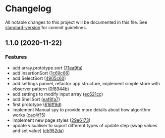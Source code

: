 # Changelog

All notable changes to this project will be documented in this file. See [standard-version](https://github.com/conventional-changelog/standard-version) for commit guidelines.

## 1.1.0 (2020-11-22)


### Features

* add array.prototype.sort ([71ea9fa](https://github.com/przemkow/sorting-algorithms-visualisation/commit/71ea9fa5038570894d9cf4152e10a905c9a526cd))
* add InsertionSort ([1c69c66](https://github.com/przemkow/sorting-algorithms-visualisation/commit/1c69c667b8d551b17c521ae720430655ddad979b))
* add SelectSort ([4905c60](https://github.com/przemkow/sorting-algorithms-visualisation/commit/4905c605263658588601c7c1ed714b6f6cd207c7))
* add settings pannel, refactor app structure, implement simple store with observer pattern ([0f8944b](https://github.com/przemkow/sorting-algorithms-visualisation/commit/0f8944b3c0043d929d0eee274d5e2242316fc7c9))
* add settings to modify input array ([ec621cc](https://github.com/przemkow/sorting-algorithms-visualisation/commit/ec621ccd5dfb4fdaa14306a2d159878abe2fb436))
* add ShellSort ([eaf8fa7](https://github.com/przemkow/sorting-algorithms-visualisation/commit/eaf8fa7db743cdc09113bddfa46a8b93df0460b7))
* first prototype ([616ff9d](https://github.com/przemkow/sorting-algorithms-visualisation/commit/616ff9d9e1e3630cd89fc7534008dd8623662d11))
* implement Manual spy to provide more details about how algorithm works ([cac4f15](https://github.com/przemkow/sorting-algorithms-visualisation/commit/cac4f15be87d8f62b0994cfbce48a280a96527bc))
* implement new page styles ([29e6173](https://github.com/przemkow/sorting-algorithms-visualisation/commit/29e6173eac3080633a25c5790aad6bfdb1fbcfcf))
* update visualiser to suport different types of update step (swap values and set value) ([cb952da](https://github.com/przemkow/sorting-algorithms-visualisation/commit/cb952daba6c04c9e41cc974e1a8acd19cb395b16))
